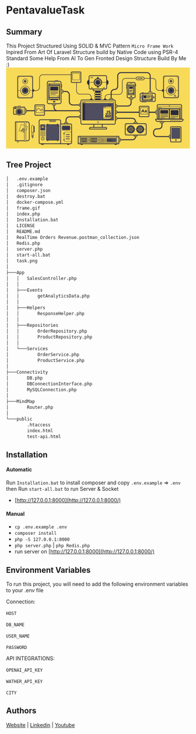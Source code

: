 # PentavalueTask
## Summary
This Project Structured Using SOLID & MVC Pattern
``Micro Frame Work`` Inpired From Art Of Laravel Structure build by Native Code using PSR-4 Standard Some Help From AI To Gen Fronted Design Structure Build By Me :)
![](frame.gif)


## Tree Project
```
│   .env.example
│   .gitignore
│   composer.json
│   destroy.bat
│   docker-compose.yml
│   frame.gif
│   index.php
│   Installation.bat
│   LICENSE
│   README.md
│   RealTime Orders Revenue.postman_collection.json
│   Redis.php
│   server.php
│   start-all.bat
│   task.png
│
├───App
│   │   SalesController.php
│   │
│   ├───Events
│   │       getAnalyticsData.php
│   │
│   ├───Helpers
│   │       ResponseHelper.php
│   │
│   ├───Repositories
│   │       OrderRepository.php
│   │       ProductRepository.php
│   │
│   └───Services
│           OrderService.php
│           ProductService.php
│
├───Connectivity
│       DB.php
│       DBConnectionInterface.php
│       MySQLConnection.php
│
├───MindMap
│       Router.php
│
└───public
        .htaccess
        index.html
        test-api.html
```



## Installation
#### Automatic
Run `Installation.bat` to install composer and copy `.env.example` => `.env`  then Run `start-all.bat` to run Server & Socket
- [http://127.0.0.1:8000](http://127.0.0.1:8000/)

#### Manual
- `cp .env.example .env`
- `composer install`
- `php -S 127.0.0.1:8000`
- `php server.php` | `php Redis.php`
- run server on [http://127.0.0.1:8000](http://127.0.0.1:8000/)
## Environment Variables

To run this project, you will need to add the following environment variables to your .env file

Connection:

`HOST`

`DB_NAME`

`USER_NAME`

`PASSWORD`

API INTEGRATIONS:

`OPENAI_API_KEY`

`WATHER_API_KEY`

`CITY`


## Authors

[Website](https://www.coder79.me/)
| [Linkedin](https://www.linkedin.com/in/devahmedsaeed/)
| [Youtube](https://www.youtube.com/AhmedSaeedcoder79/)

